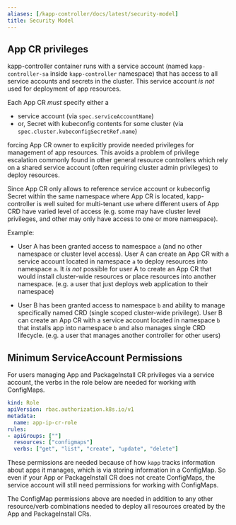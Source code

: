 ```yaml
---
aliases: [/kapp-controller/docs/latest/security-model]
title: Security Model
---
```


## App CR privileges

kapp-controller container runs with a service account (named
`kapp-controller-sa` inside `kapp-controller` namespace) that has access to all
service accounts and secrets in the cluster. This service account *is not* used
for deployment of app resources.

Each App CR *must* specify either a

- service account (via `spec.serviceAccountName`)
- or, Secret with kubeconfig contents for some cluster (via `spec.cluster.kubeconfigSecretRef.name`)

forcing App CR owner to explicitly provide needed privileges for management of
app resources. This avoids a problem of privilege escalation commonly found in
other general resource controllers which rely on a shared service account (often
requiring cluster admin privileges) to deploy resources.

Since App CR only allows to reference service account or kubeconfig Secret
within the same namespace where App CR is located, kapp-controller is well
suited for multi-tenant use where different users of App CRD have varied level
of access (e.g. some may have cluster level privileges, and other may only have
access to one or more namespace).

Example:

- User A has been granted access to namespace `a` (and no other namespace or
  cluster level access). User A can create an App CR with a service account
  located in namespace `a` to deploy resources into namespace `a`. It _is not_
  possible for user A to create an App CR that would install cluster-wide
  resources or place resources into another namespace. (e.g. a user that just
  deploys web application to their namespace)

- User B has been granted access to namespace `b` and ability to manage
  specifically named CRD (single scoped cluster-wide privilege). User B can
  create an App CR with a service account located in namespace `b` that installs
  app into namespace `b` and also manages single CRD lifecycle. (e.g. a user
  that manages another controller for other users)

## Minimum ServiceAccount Permissions

For users managing App and PackageInstall CR privileges via a service account,
the verbs in the role below are needed for working with ConfigMaps. 

```yaml
kind: Role
apiVersion: rbac.authorization.k8s.io/v1
metadata:
  name: app-ip-cr-role
rules:
- apiGroups: [""]
  resources: ["configmaps"]
  verbs: ["get", "list", "create", "update", "delete"]
```

These permissions are needed because of how `kapp` tracks information about apps
it manages, which is via storing information in a ConfigMap. So even if your App
or PackageInstall CR does not create ConfigMaps, the service account will
still need permissions for working with ConfigMaps.

The ConfigMap permissions above are needed in addition to any other
resource/verb combinations needed to deploy all resources created by the App and
PackageInstall CRs.
